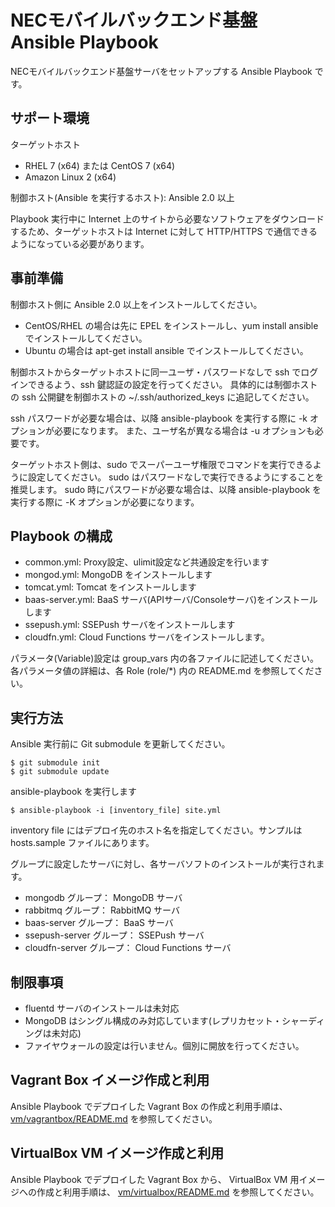 NECモバイルバックエンド基盤 Ansible Playbook
============================================

NECモバイルバックエンド基盤サーバをセットアップする Ansible Playbook です。

サポート環境
------------

ターゲットホスト
- RHEL 7 (x64) または CentOS 7 (x64)
- Amazon Linux 2 (x64)

制御ホスト(Ansible を実行するホスト): Ansible 2.0 以上

Playbook 実行中に Internet 上のサイトから必要なソフトウェアをダウンロードするため、ターゲットホストは Internet に対して HTTP/HTTPS で通信できるようになっている必要があります。

事前準備
--------

制御ホスト側に Ansible 2.0 以上をインストールしてください。

- CentOS/RHEL の場合は先に EPEL をインストールし、yum install ansible でインストールしてください。
- Ubuntu の場合は apt-get install ansible でインストールしてください。

制御ホストからターゲットホストに同一ユーザ・パスワードなしで ssh でログインできるよう、ssh 鍵認証の設定を行ってください。
具体的には制御ホストの ssh 公開鍵を制御ホストの ~/.ssh/authorized_keys に追記してください。

ssh パスワードが必要な場合は、以降 ansible-playbook を実行する際に -k オプションが必要になります。
また、ユーザ名が異なる場合は -u オプションも必要です。

ターゲットホスト側は、sudo でスーパーユーザ権限でコマンドを実行できるように設定してください。
sudo はパスワードなしで実行できるようにすることを推奨します。
sudo 時にパスワードが必要な場合は、以降 ansible-playbook を実行する際に -K オプションが必要になります。

Playbook の構成
---------------

* common.yml: Proxy設定、ulimit設定など共通設定を行います
* mongod.yml: MongoDB をインストールします
* tomcat.yml: Tomcat をインストールします
* baas-server.yml: BaaS サーバ(APIサーバ/Consoleサーバ)をインストールします
* ssepush.yml: SSEPush サーバをインストールします
* cloudfn.yml: Cloud Functions サーバをインストールします。

パラメータ(Variable)設定は group_vars 内の各ファイルに記述してください。
各パラメータ値の詳細は、各 Role (role/*) 内の README.md を参照してください。

実行方法
--------

Ansible 実行前に Git submodule を更新してください。

    $ git submodule init
    $ git submodule update

ansible-playbook を実行します

    $ ansible-playbook -i [inventory_file] site.yml

inventory file にはデプロイ先のホスト名を指定してください。サンプルは hosts.sample ファイルにあります。

グループに設定したサーバに対し、各サーバソフトのインストールが実行されます。 
* mongodb グループ： MongoDB サーバ
* rabbitmq グループ： RabbitMQ サーバ
* baas-server グループ： BaaS サーバ
* ssepush-server グループ： SSEPush サーバ
* cloudfn-server グループ： Cloud Functions サーバ

制限事項
--------

* fluentd サーバのインストールは未対応
* MongoDB はシングル構成のみ対応しています(レプリカセット・シャーディングは未対応)
* ファイヤウォールの設定は行いません。個別に開放を行ってください。

Vagrant Box イメージ作成と利用
------------------------------

Ansible Playbook でデプロイした Vagrant Box の作成と利用手順は、
[vm/vagrantbox/README.md](vm/vagrantbox/README.md) を参照してください。

VirtualBox VM イメージ作成と利用
--------------------------------

Ansible Playbook でデプロイした Vagrant Box から、 VirtualBox VM 用イメージへの作成と利用手順は、
[vm/virtualbox/README.md](vm/virtualbox/README.md) を参照してください。